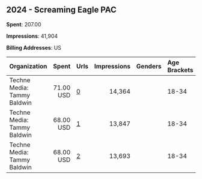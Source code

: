 ## 2024 - Screaming Eagle PAC 
**Spent**: 207.00

**Impressions**: 41,904

**Billing Addresses**: US

|Organization|Spent|Urls|Impressions|Genders|Age Brackets|Country Codes|
|:---|---:|:---|---:|:---|:---|:---|
|Techne Media: Tammy Baldwin|71.00 USD|[0](https://www.snap.com/political-ads/asset/489be49f404a06bf1505d9af79254728360ddd5f652518d451bec713b108b216?mediaType=mp4)|14,364||18-34|united states|
|Techne Media: Tammy Baldwin|68.00 USD|[1](https://www.snap.com/political-ads/asset/e3b27b81164e20a5d1e58ac7041913a773e1f42c26ba00270ae2bcb6f6fec1db?mediaType=mp4)|13,847||18-34|united states|
|Techne Media: Tammy Baldwin|68.00 USD|[2](https://www.snap.com/political-ads/asset/806310974c0d626e5cd325de8f3b72863524e6160271e277c33e051bcbf413fe?mediaType=mp4)|13,693||18-34|united states|
